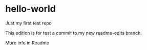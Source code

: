 # hello-world
Just my first test repo

This edition is for test a commit to my new readme-edits branch.

More info in Readme
